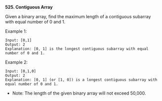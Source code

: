 **525. Contiguous Array**

Given a binary array, find the maximum length of a contiguous subarray with equal number of 0 and 1.

Example 1:

    Input: [0,1]
    Output: 2
    Explanation: [0, 1] is the longest contiguous subarray with equal number of 0 and 1.
Example 2:

    Input: [0,1,0]
    Output: 2
    Explanation: [0, 1] (or [1, 0]) is a longest contiguous subarray with equal number of 0 and 1.

- Note: The length of the given binary array will not exceed 50,000.